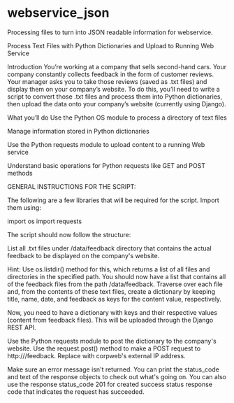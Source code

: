 # webservice_json
Processing files to turn into JSON readable information for webservice. 


Process Text Files with Python Dictionaries and Upload to Running Web Service

Introduction
You’re working at a company that sells second-hand cars. Your company constantly collects feedback in the form of customer reviews. Your manager asks you to take those reviews (saved as .txt files) and display them on your company’s website. To do this, you’ll need to write a script to convert those .txt files and process them into Python dictionaries, then upload the data onto your company’s website (currently using Django).

What you’ll do
Use the Python OS module to process a directory of text files 

Manage information stored in Python dictionaries

Use the Python requests module to upload content to a running Web service

Understand basic operations for Python requests like GET and POST methods 


GENERAL INSTRUCTIONS FOR THE SCRIPT:

The following are a few libraries that will be required for the script. Import them using:

import os
import requests

The script should now follow the structure:

List all .txt files under /data/feedback directory that contains the actual feedback to be displayed on the company's website.

Hint: Use os.listdir() method for this, which returns a list of all files and directories in the specified path.
You should now have a list that contains all of the feedback files from the path /data/feedback. Traverse over each file and, from the contents of these text files, create a dictionary by keeping title, name, date, and feedback as keys for the content value, respectively.

Now, you need to have a dictionary with keys and their respective values (content from feedback files). This will be uploaded through the Django REST API.

Use the Python requests module to post the dictionary to the company's website. Use the request.post() method to make a POST request to http://<corpweb-external-IP>/feedback. Replace <corpweb-external-IP> with corpweb's external IP address.

Make sure an error message isn't returned. You can print the status_code and text of the response objects to check out what's going on. You can also use the response status_code 201 for created success status response code that indicates the request has succeeded.
